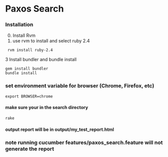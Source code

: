Paxos Search
========================
### Installation
0. Install Rvm
0. use rvm to install and select ruby 2.4
```
 rvm install ruby-2.4  
```
3 Install bundler and bundle install
```
gem install bundler
bundle install
```
### set environment variable for browser (Chrome, Firefox, etc)
```export BROWSER=chrome```
#### make sure your in the search directory
```rake```
#### output report will be in output/my_test_report.html
### note running cucumber features/paxos_search.feature will not generate the report
